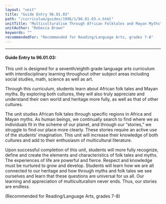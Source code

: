 ```yaml
---
layout: "unit"
title: "Guide Entry 96.01.03"
path: "/curriculum/guides/1996/1/96.01.03.x.html"
unitTitle: "Multiculturalism Through African Folktales and Mayan Myths"
unitAuthor: "Rebecca Brown"
keywords: ""
recommendedFor: "Recommended for Reading/Language Arts, grades 7-8"
---
```

<body>
<hr/>
<h4>
Guide Entry to 96.01.03:
</h4>
This unit is designed for a seventh/eighth grade language arts curriculum with interdisciplinary learning throughout other subject areas including social studies, math, science as well as art.
<p>
Through this curriculum, students learn about African folk tales and Mayan myths. By exploring both cultures, they will also truly appreciate and understand their own world and heritage more fully, as well as that of other cultures.
</p>
<p>
The unit studies African folk tales through specific regions in Africa and Mayan myths. As human beings, we continually search to find where we as individuals fit in the scheme of our planet, and through our “stories,” we struggle to find our place more clearly. These stories require an active use of the students’ imagination. This unit will increase their knowledge of both cultures and add to their enthusiasm of multicultural literature.
</p>
<p>
Upon successful completion of this unit, students will more fully recognize, define and create the elements and characteristics of folk tales and myths. The experiences of life are powerful and fierce. Respect and knowledge must be nurtured to grow and develop. Students will learn how we are all connected to our heritage and how through myths and folk tales we see ourselves and learn that these questions are universal for us all. Our learning and appreciation of multiculturalism never ends. Thus, our stories are endless.
</p>
<p>
(Recommended for Reading/Language Arts, grades 7-8)
</p>
</body>